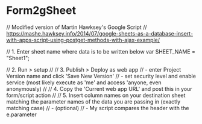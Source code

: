 # Form2gSheet

//  Modified version of Martin Hawksey's Google Script
//  https://mashe.hawksey.info/2014/07/google-sheets-as-a-database-insert-with-apps-script-using-postget-methods-with-ajax-example/

//  1. Enter sheet name where data is to be written below
        var SHEET_NAME = "Sheet1";
         
//  2. Run > setup
//
//  3. Publish > Deploy as web app
//    - enter Project Version name and click 'Save New Version'
//    - set security level and enable service (most likely execute as 'me' and access 'anyone, even anonymously)
//
//  4. Copy the 'Current web app URL' and post this in your form/script action
//
//  5. Insert column names on your destination sheet matching the parameter names of the data you are passing in (exactly matching case)
//	  - (optional)
//	  - My script compares the header with the e.parameter
